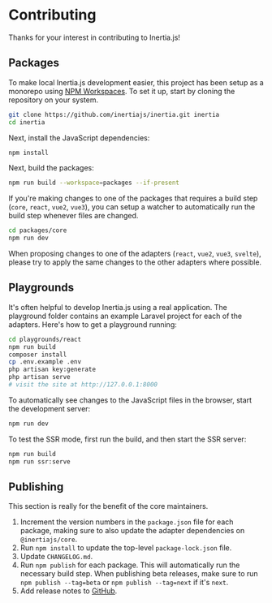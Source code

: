 # Contributing

Thanks for your interest in contributing to Inertia.js!

## Packages

To make local Inertia.js development easier, this project has been setup as a monorepo using [NPM Workspaces](https://docs.npmjs.com/using-npm/workspaces). To set it up, start by cloning the repository on your system.

```sh
git clone https://github.com/inertiajs/inertia.git inertia
cd inertia
```

Next, install the JavaScript dependencies:

```sh
npm install
```

Next, build the packages:

```sh
npm run build --workspace=packages --if-present
```

If you're making changes to one of the packages that requires a build step (`core`, `react`, `vue2`, `vue3`), you can setup a watcher to automatically run the build step whenever files are changed.

```sh
cd packages/core
npm run dev
```

When proposing changes to one of the adapters (`react`, `vue2`, `vue3`, `svelte`), please try to apply the same changes to the other adapters where possible.

## Playgrounds

It's often helpful to develop Inertia.js using a real application. The playground folder contains an example Laravel project for each of the adapters. Here's how to get a playground running:

```sh
cd playgrounds/react
npm run build
composer install
cp .env.example .env
php artisan key:generate
php artisan serve
# visit the site at http://127.0.0.1:8000
```

To automatically see changes to the JavaScript files in the browser, start the development server:

```sh
npm run dev
```

To test the SSR mode, first run the build, and then start the SSR server:

```sh
npm run build
npm run ssr:serve
```

## Publishing

This section is really for the benefit of the core maintainers.

1. Increment the version numbers in the `package.json` file for each package, making sure to also update the adapter dependencies on `@inertiajs/core`.
2. Run `npm install` to update the top-level `package-lock.json` file.
3. Update `CHANGELOG.md`.
4. Run `npm publish` for each package. This will automatically run the necessary build step. When publishing beta releases, make sure to run `npm publish --tag=beta` or `npm publish --tag=next` if it's `next`.
5. Add release notes to [GitHub](https://github.com/inertiajs/inertia/releases).
